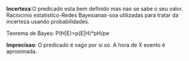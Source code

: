**Incerteza**:O predicado esta bem definido mas nao se sabe o seu valor. Raciocinio estatistico-Redes Bayesianas-soa utilizadas para tratar da incerteza usando probabilidades.

Teorema de Bayes: P(H|E)=p(E|H)*pH/pe

**Imprecisao**: O predicado é vago por si so. A hora de X evento é aproximada.


